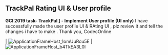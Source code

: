 ## TrackPal Rating UI & User profile
**GCI 2019 task- TrackPal ] - Implement User profile (UI only)**
I have successfully made the user profile UI & RAting UI ,
plz review it and tell the changes i have to make .
Thank you,
CodecOnline

| ![ApplicationFrameHost_1omUuRcu5E](https://user-images.githubusercontent.com/60006102/72760782-ed2bee80-3bff-11ea-9a24-8fd620a034a0.jpg) 
| ![ApplicationFrameHost_b4TkEA3L0l](https://user-images.githubusercontent.com/60006102/72764019-426dfd00-3c0c-11ea-81a2-a2267a6f86a6.jpg) 
